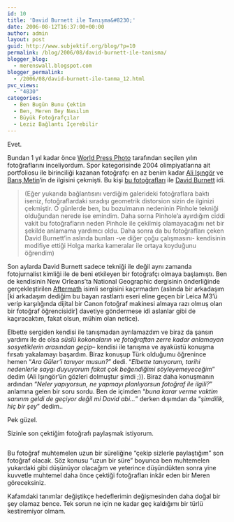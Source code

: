 ```yaml
---
id: 10
title: 'David Burnett ile Tanışma&#8230;'
date: 2006-08-12T16:37:00+00:00
author: admin
layout: post
guid: http://www.subjektif.org/blog/?p=10
permalink: /blog/2006/08/david-burnett-ile-tanisma/
blogger_blog:
  - merenswall.blogspot.com
blogger_permalink:
  - /2006/08/david-burnett-ile-tanma_12.html
pvc_views:
  - "4830"
categories:
  - Ben Bugün Bunu Çektim
  - Ben, Meren Bey Nasılım
  - Büyük Fotoğrafçılar
  - Leziz Bağlantı İçerebilir
---
```

<div class="tag_list">
  Evet.
</div>

Bundan 1 yıl kadar önce [World Press Photo](http://www.worldpressphoto.nl/) tarafından seçilen yılın fotoğraflarını inceliyordum. Spor kategorisinde 2004 olimpiyatlarına ait portfoliosu ile birinciliği kazanan fotoğrafçı en az benim kadar [Ali Işıngör](http://burkinafasafiso.com/) ve [Barış Metin](http://cekirdek.pardus.org.tr/~baris/blog/)&#8216;in de ilgisini çekmişti. Bu kişi [bu fotoğrafları](http://www.davidburnett.com/gallery.html?gallery=Olympics%20-%202004) ile [David Burnett](http://www.davidburnett.com/) idi.

> (Eğer yukarıda bağlantısını verdiğim galerideki fotoğraflara baktı iseniz, fotoğraflardaki sıradışı geometrik distorsion sizin de ilginizi çekmiştir. O günlerde ben, bu bozulmanın nedeninin Pinhole tekniği olduğundan nerede ise emindim. Daha sorna Pinhole&#8217;a ayırdığım ciddi vakit bu fotoğrafların neden Pinhole ile çekilmiş olamayacağını net bir şekilde anlamama yardımcı oldu. Daha sonra da bu fotoğrafları çeken David Burnett&#8217;in aslında bunları -ve diğer çoğu çalışmasını- kendisinin modifiye ettiği Holga marka kameralar ile ortaya koyduğunu öğrendim)

Son aylarda David Burnett sadece tekniği ile değil aynı zamanda fotojurnalist kimliği ile de beni etkileyen bir fotoğrafçı olmaya başlamıştı. Ben de kendisinin New Orleans&#8217;ta National Geographic dergisinin önderliğinde gerçekleştirilen [Aftermath](http://www.davidburnett.com/gallery.html?gallery=Aftermath) isimli sergisini kaçırmadım (aslında bir arkadaşım [ki arkadaşım dediğim bu bayan rastlantı eseri eline geçen bir Leica M3&#8217;ü verip karşılığında dijital bir Canon fotoğraf makinesi almaya razı olmuş olan bir fotoğraf öğrencisidir] davetiye göndermese idi aslanlar gibi de kaçıracaktım, fakat olsun, mühim olan netice).

Elbette sergiden kendisi ile tanışmadan ayrılamazdım ve biraz da şansın yardımı ile de olsa _süslü kokonaların ve fotoğraftan zerre kadar anlamayan sosyetiklerin arasından geçip_&#8211; kendisi ile tanışma ve ayaküstü konuşma fırsatı yakalamayı başardım. Biraz konuşup Türk olduğumu öğrenince hemen &#8220;_Ara Güler&#8217;i tanıyor musun?_&#8221; dedi. &#8220;_Elbette tanıyorum, tarihi nedenlerle saygı duyuyorum fakat çok beğendiğimi söyleyemeyeceğim_&#8221; dedim (Ali Işıngör&#8217;ün gözleri dolmuştur şimdi ;)). Biraz daha konuşmanın ardından &#8220;_Neler yapıyorsun, ne yapmayı planlıyorsun fotoğraf ile ilgili?_&#8221; anlamına gelen bir soru sordu. Ben de içimden &#8220;_buna karar verme vaktim sanırım geldi de geçiyor değil mi David abi&#8230;_&#8221; derken dışımdan da &#8220;_şimdilik, hiç bir şey_&#8221; dedim..

Pek güzel.

Sizinle son çektiğim fotoğrafı paylaşmak istiyorum.

<img title="Sophistication" src="{{ site.baseurl }}/images/david-burnett-ile-tanisma-Sophistication_by_evreniz-732900.jpg" border="0" alt="" />

Bu fotoğraf muhtemelen uzun bir süreliğine &#8220;çekip sizlerle paylaştığım&#8221; son fotoğraf olacak. Söz konusu &#8220;uzun bir süre&#8221; boyunca ben muhtemelen yukardaki gibi düşünüyor olacağım ve yeterince düşündükten sonra yine kuvvetle muhtemel daha önce çektiği fotoğrafları inkâr eden bir Meren göreceksiniz.

Kafamdaki tanımlar değiştikçe hedeflerimin değişmesinden daha doğal bir şey olamaz bence. Tek sorun ne için ne kadar geç kaldığımı bir türlü kestiremiyor olmam.

